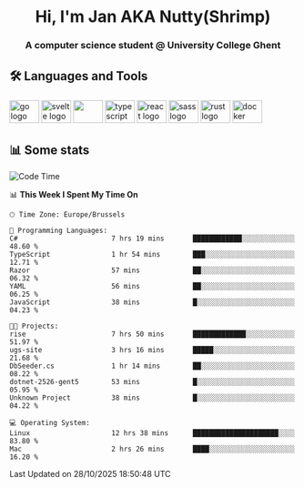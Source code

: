 <h1 align="center">Hi, I'm Jan AKA Nutty(Shrimp)</h1>
<h3 align="center">A computer science student @ University College Ghent</h3>

<h2 align="left">🛠️ Languages and Tools</h2>

###

<div align="left">
  <img src="https://cdn.jsdelivr.net/gh/devicons/devicon/icons/go/go-original.svg" height="40" width="52" alt="go logo"  />
  <img src="https://cdn.jsdelivr.net/gh/devicons/devicon@latest/icons/svelte/svelte-original.svg"  height="40" width="52" alt="svelte logo" />
  <img src="https://cdn.jsdelivr.net/gh/devicons/devicon@latest/icons/tailwindcss/tailwindcss-original.svg" height="40" width="52" />
  <img src="https://cdn.jsdelivr.net/gh/devicons/devicon/icons/typescript/typescript-original.svg" height="40" width="52" alt="typescript logo"  />
  <img src="https://cdn.jsdelivr.net/gh/devicons/devicon/icons/react/react-original.svg" height="40" width="52" alt="react logo"  />
  <img src="https://cdn.jsdelivr.net/gh/devicons/devicon/icons/sass/sass-original.svg" height="40" width="52" alt="sass logo"  />
  <img src="https://cdn.jsdelivr.net/gh/devicons/devicon@latest/icons/rust/rust-original.svg" height="40" width="52" alt="rust logo" />
  <img src="https://cdn.jsdelivr.net/gh/devicons/devicon/icons/docker/docker-original.svg" height="40" width="52" alt="docker logo"  />
</div>

<h2>📊 Some stats</h2>

<!--START_SECTION:waka-->
![Code Time](http://img.shields.io/badge/Code%20Time-6%2C410%20hrs%2047%20mins-blue)

📊 **This Week I Spent My Time On** 

```text
🕑︎ Time Zone: Europe/Brussels

💬 Programming Languages: 
C#                       7 hrs 19 mins       ████████████░░░░░░░░░░░░░   48.60 % 
TypeScript               1 hr 54 mins        ███░░░░░░░░░░░░░░░░░░░░░░   12.71 % 
Razor                    57 mins             ██░░░░░░░░░░░░░░░░░░░░░░░   06.32 % 
YAML                     56 mins             ██░░░░░░░░░░░░░░░░░░░░░░░   06.25 % 
JavaScript               38 mins             █░░░░░░░░░░░░░░░░░░░░░░░░   04.23 % 

🐱‍💻 Projects: 
rise                     7 hrs 50 mins       █████████████░░░░░░░░░░░░   51.97 % 
ugs-site                 3 hrs 16 mins       █████░░░░░░░░░░░░░░░░░░░░   21.68 % 
DbSeeder.cs              1 hr 14 mins        ██░░░░░░░░░░░░░░░░░░░░░░░   08.22 % 
dotnet-2526-gent5        53 mins             █░░░░░░░░░░░░░░░░░░░░░░░░   05.95 % 
Unknown Project          38 mins             █░░░░░░░░░░░░░░░░░░░░░░░░   04.22 % 

💻 Operating System: 
Linux                    12 hrs 38 mins      █████████████████████░░░░   83.80 % 
Mac                      2 hrs 26 mins       ████░░░░░░░░░░░░░░░░░░░░░   16.20 % 
```


 Last Updated on 28/10/2025 18:50:48 UTC
<!--END_SECTION:waka-->
